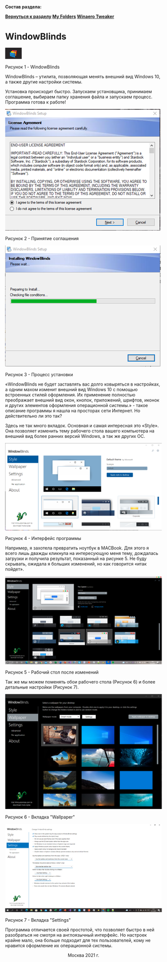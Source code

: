 <!DOCTYPE html PUBLIC"-//W3C//DTD HTML 4.01 Transitional//EN">
<html>
  <head>
    <meta http-equiv="Content-Type" content="text/html; charset=UTF-8" />
    <title>Курсовая работа Симоновой Ксении ИЦТМС 3-2</title>
    <link rel="stylesheet" href="../css.css" />
  </head>
  <body>
  <b>Состав раздела: 
    <p>
    <div class="nav">
      <a href="../Razdel3.md">Вернуться к разделу</a>
      <a href="./MyFolders.md">My Folders</a>
      <a href="./WinaeroTweaker.md">Winaero Tweaker</a>
    </div>
	</p>
  </b> 
    <div class="main">
      <h1>WindowBlinds</h1>
      <img src="../Медиа/321.png" alt="" srcset="" />
      <p class="pictureText">Рисунок 1 - WindowBlinds</p>
      <p>
        WindowBlinds – утилита, позволяющая менять внешний вид Windows 10, а также другие настройки системы. 
      </p>
	  <p>
        Установка происходит быстро. Запускаем установщика, принимаем соглашение, выбираем папку хранения файла и запускаем процесс. Программа готова к работе!
      </p>
	  <img src="../Медиа/322.png" alt="" srcset="" />
      <p class="pictureText">Рисунок 2 - Принятие соглашения</p>
	  <img src="../Медиа/323.png" alt="" srcset="" />
      <p class="pictureText">Рисунок 3 - Процесс установки</p>
	  <p>
        «WindowBlinds не будет заставлять вас долго ковыряться в настройках, а одним махом изменит внешний вид Windows 10 с помощью встроенных стилей оформления. 
		Их применение полностью преображает внешний вид окон, кнопок, приложений, шрифтов, иконок и других элементов оформления операционной системы.» - такое описание программы 
		я нашла на просторах сети Интернет. Но действительно ли это так? 
      </p>
	  <p>
        Здесь не так много вкладок. Основная и самая интересная это «Style». Она позволяет изменить тему рабочего стола вашего компьютера на внешний вид 
		более ранних версий Windows, а так же других ОС.
      </p>
	  <img src="../Медиа/324.png" alt="" srcset="" />
      <p class="pictureText">Рисунок 4 - Интерфейс программы</p>
	  <p>
        Например, я захотела превратить ноутбук в MACBook. Для этого я всего лишь дважды кликнула на интересующую меня тему, дождалась загрузки и получила результат, 
		показанный на рисунке 5. Не буду скрывать, ожидала я больших изменений, но как говорится «итак пойдет». 
      </p>
	  <img src="../Медиа/325.png" alt="" srcset="" />
      <p class="pictureText">Рисунок 5 - Рабочий стол после изменений</p>
	  <p>
        Так же мы можем поменять обои рабочего стола (Рисунок 6) и более детальные настройки (Рисунок 7). 
      </p>
	  <img src="../Медиа/326.png" alt="" srcset="" />
      <p class="pictureText">Рисунок 6 - Вкладка "Wallpaper"</p>
	  <img src="../Медиа/327.png" alt="" srcset="" />
      <p class="pictureText">Рисунок 7 - Вкладка "Settings"</p>
	  <p>
       Программа отличается своей простотой, что позволяет быстро в ней разобраться не смотря на англоязычный интерфейс. 
	   Но настроек крайне мало, она больше подходит для тех пользователей, кому не нравится оформление их операционной системы. 
      </p>
    </div>
	<div align="center">Москва 2021 г.</div>
  </body>
</html>
